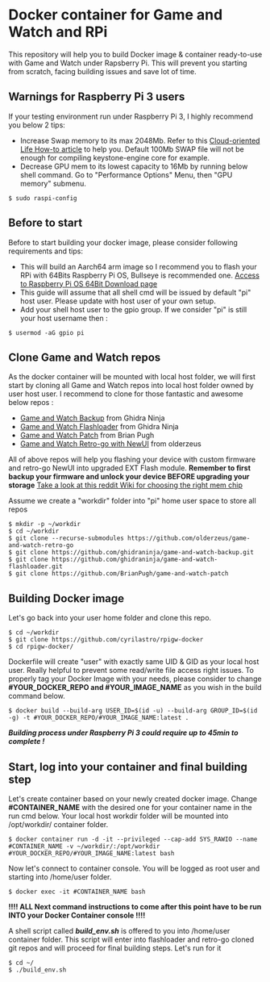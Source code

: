 # Docker container for Game and Watch and RPi

This repository will help you to build Docker image & container ready-to-use with Game and Watch under Rapsberry Pi.
This will prevent you starting from scratch, facing building issues and save lot of time.


## Warnings for Raspberry Pi 3 users
If your testing environment run under Raspberry Pi 3, I highly recommend you below 2 tips:
- Increase Swap memory to its max 2048Mb. Refer to this [Cloud-oriented Life How-to article](https://cloudolife.com/2021/01/01/Raspberry-Pi/Resizing-or-disable-Swap-Size/) to help you. Default 100Mb SWAP file will not be enough for compiling keystone-engine core for example.
- Decrease GPU mem to its lowest capacity to 16Mb by running below shell command. Go to "Performance Options" Menu, then "GPU memory" submenu.

`$ sudo raspi-config`

## Before to start
Before to start building your docker image, please consider following requirements and tips:
- This will build an Aarch64 arm image so I recommend you to flash your RPi with 64Bits Raspberry Pi OS, Bullseye is recommended one.  [Access to Raspberry Pi OS 64Bit Download page](https://www.raspberrypi.com/software/operating-systems/#raspberry-pi-os-64-bit)
- This guide will assume that all shell cmd will be issued by default "pi" host user. Please update with host user of your own setup.
- Add your shell host user to the gpio group. If we consider "pi" is still your host username then :

`$ usermod -aG gpio pi`

## Clone Game and Watch repos
As the docker container will be mounted with local host folder, we will first start by cloning all Game and Watch repos into local host folder owned by user host user.
I recommend to clone for those fantastic and awesome below repos :
- [Game and Watch Backup](https://github.com/ghidraninja/game-and-watch-backup) from Ghidra Ninja
- [Game and Watch Flashloader](https://github.com/ghidraninja/game-and-watch-flashloader.git) from Ghidra Ninja
- [Game and Watch Patch](https://github.com/BrianPugh/game-and-watch-patch) from Brian Pugh
- [Game and Watch Retro-go with NewUI](https://github.com/olderzeus/game-and-watch-retro-go) from olderzeus

All of above repos will help you flashing your device with custom firmware and retro-go NewUI into upgraded EXT Flash module.
**Remember to first backup your firmware and unlock your device BEFORE upgrading your storage** [Take a look at this reddit Wiki for choosing the right mem chip](https://www.reddit.com/r/GameAndWatchMods/wiki/flash-upgrade)

Assume we create a "workdir" folder into "pi" home user space to store all repos
```
$ mkdir -p ~/workdir
$ cd ~/workdir
$ git clone --recurse-submodules https://github.com/olderzeus/game-and-watch-retro-go
$ git clone https://github.com/ghidraninja/game-and-watch-backup.git
$ git clone https://github.com/ghidraninja/game-and-watch-flashloader.git
$ git clone https://github.com/BrianPugh/game-and-watch-patch
```
## Building Docker image
Let's go back into your user home folder and clone this repo.
```
$ cd ~/workdir
$ git clone https://github.com/cyrilastro/rpigw-docker
$ cd rpigw-docker/
```
Dockerfile will create "user" with exactly same UID & GID as your local host user. Really helpful to prevent some read/write file access right issues.
To properly tag your Docker Image with your needs, please consider to change **#YOUR_DOCKER_REPO and #YOUR_IMAGE_NAME** as you wish in the build command below.
```
$ docker build --build-arg USER_ID=$(id -u) --build-arg GROUP_ID=$(id -g) -t #YOUR_DOCKER_REPO/#YOUR_IMAGE_NAME:latest .
```
***Building process under Raspberry Pi 3 could require up to 45min to complete !***

## Start, log into your container and final building step
Let's create container based on your newly created docker image.
Change **#CONTAINER_NAME** with the desired one for your container name in the run cmd below.
Your local host workdir folder will be mounted into /opt/workdir/ container folder.

`$ docker container run -d -it --privileged --cap-add SYS_RAWIO --name #CONTAINER_NAME -v ~/workdir/:/opt/workdir #YOUR_DOCKER_REPO/#YOUR_IMAGE_NAME:latest bash`

Now let's connect to container console. You will be logged as root user and starting into /home/user folder.

`$ docker exec -it #CONTAINER_NAME bash`


**!!!! ALL Next command instructions to come after this point have to be run INTO your Docker Container console !!!!**


A shell script called ***build_env.sh*** is offered to you into /home/user container folder.
This script will enter into flashloader and retro-go cloned git repos and will proceed for final building steps.
Let's run for it
```
$ cd ~/
$ ./build_env.sh
```

